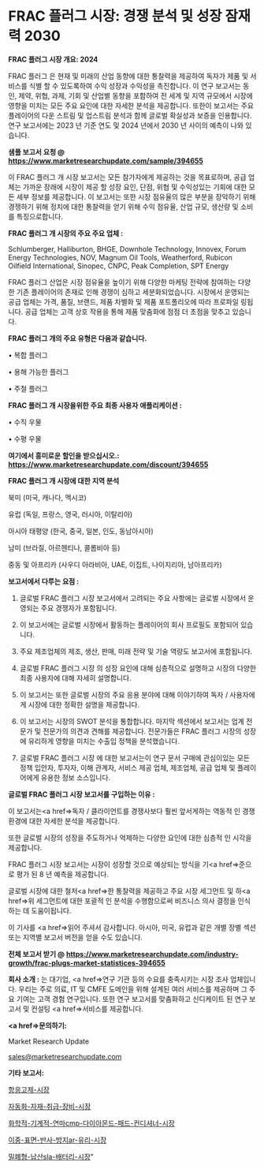 # FRAC 플러그 시장: 경쟁 분석 및 성장 잠재력 2030

<strong>FRAC 플러그 시장 개요: 2024</strong>

FRAC 플러그 은 현재 및 미래의 산업 동향에 대한 통찰력을 제공하여 독자가 제품 및 서비스를 식별 할 수 있도록하여 수익 성장과 수익성을 촉진합니다. 이 연구 보고서는 동인, 제약, 위협, 과제, 기회 및 산업별 동향을 포함하여 전 세계 및 지역 규모에서 시장에 영향을 미치는 모든 주요 요인에 대한 자세한 분석을 제공합니다. 또한이 보고서는 주요 플레이어의 다운 스트림 및 업스트림 분석과 함께 글로벌 확실성과 보증을 인용합니다. 연구 보고서에는 2023 년 기준 연도 및 2024 년에서 2030 년 사이의 예측이 나와 있습니다.



<strong>샘플 보고서 요청 @ <a href=https://www.marketresearchupdate.com/sample/394655>https://www.marketresearchupdate.com/sample/394655</a></strong>

이 FRAC 플러그 개 시장 보고서는 모든 참가자에게 제공하는 것을 목표로하며, 공급 업체는 가까운 장래에 시장이 제공 할 성장 요인, 단점, 위협 및 수익성있는 기회에 대한 모든 세부 정보를 제공합니다. 이 보고서는 또한 시장 점유율의 많은 부분을 장악하기 위해 경쟁하기 위해 정치에 대한 통찰력을 얻기 위해 수익 점유율, 산업 규모, 생산량 및 소비를 특징으로합니다.



<strong>FRAC 플러그 개 시장의 주요 주요 업체 :</strong>

Schlumberger, Halliburton, BHGE, Downhole Technology, Innovex, Forum Energy Technologies, NOV, Magnum Oil Tools, Weatherford, Rubicon Oilfield International, Sinopec, CNPC, Peak Completion, SPT Energy

FRAC 플러그 산업은 시장 점유율을 높이기 위해 다양한 마케팅 전략에 참여하는 다양한 기존 플레이어의 존재로 인해 경쟁이 심하고 세분화되었습니다. 시장에서 운영되는 공급 업체는 가격, 품질, 브랜드, 제품 차별화 및 제품 포트폴리오에 따라 프로파일 링됩니다. 공급 업체는 고객 상호 작용을 통해 제품 맞춤화에 점점 더 초점을 맞추고 있습니다.



<strong>FRAC 플러그 개의 주요 유형은 다음과 같습니다.</strong>

• 복합 플러그

• 용해 가능한 플러그

• 주철 플러그



<strong>FRAC 플러그 개 시장을위한 주요 최종 사용자 애플리케이션 :</strong>

• 수직 우물

• 수평 우물



<strong>여기에서 흥미로운 할인을 받으십시오.: <a href=https://www.marketresearchupdate.com/discount/394655>https://www.marketresearchupdate.com/discount/394655</a></strong>



<strong>FRAC 플러그 개 시장에 대한 지역 분석</strong>

북미 (미국, 캐나다, 멕시코)

유럽 (독일, 프랑스, 영국, 러시아, 이탈리아)

아시아 태평양 (한국, 중국, 일본, 인도, 동남아시아)

남미 (브라질, 아르헨티나, 콜롬비아 등)

중동 및 아프리카 (사우디 아라비아, UAE, 이집트, 나이지리아, 남아프리카)



<strong>보고서에서 다루는 요점 :</strong>

1. 글로벌 FRAC 플러그 시장 보고서에서 고려되는 주요 사항에는 글로벌 시장에서 운영되는 주요 경쟁자가 포함됩니다.

2. 이 보고서에는 글로벌 시장에서 활동하는 플레이어의 회사 프로필도 포함되어 있습니다.

3. 주요 제조업체의 제조, 생산, 판매, 미래 전략 및 기술 역량도 보고서에 포함됩니다.

4. 글로벌 FRAC 플러그 시장 의 성장 요인에 대해 심층적으로 설명하고 시장의 다양한 최종 사용자에 대해 자세히 설명합니다.

5. 이 보고서는 또한 글로벌 시장의 주요 응용 분야에 대해 이야기하여 독자 / 사용자에게 시장에 대한 정확한 설명을 제공합니다.

6. 이 보고서는 시장의 SWOT 분석을 통합합니다. 마지막 섹션에서 보고서는 업계 전문가 및 전문가의 의견과 견해를 제공합니다. 전문가들은 FRAC 플러그 시장의 성장에 유리하게 영향을 미치는 수출입 정책을 분석했습니다.

7. 글로벌 FRAC 플러그 시장 에 대한 보고서는이 연구 문서 구매에 관심이있는 모든 정책 입안자, 투자자, 이해 관계자, 서비스 제공 업체, 제조업체, 공급 업체 및 플레이어에게 유용한 정보 소스입니다.



<strong>글로벌 FRAC 플러그 시장 보고서를 구입하는 이유 :</strong>

이 보고서는<a href=>독자 / 클</a>라이언트를 경쟁사보다 훨씬 앞서게하는 역동적 인 경쟁 환경에 대한 자세한 분석을 제공합니다.

또한 글로벌 시장의 성장을 주도하거나 억제하는 다양한 요인에 대한 심층적 인 시각을 제공합니다.

FRAC 플러그 시장 보고서는 시장이 성장할 것으로 예상되는 방식을 기<a href=>준으로</a> 평가 된 8 년 예측을 제공합니다.

글로벌 시장에 대한 철저<a href=>한 통찰력</a>을 제공하고 주요 시장 세그먼트 및 하<a href=>위 세그</a>먼트에 대한 포괄적 인 분석을 수행함으로써 비즈니스 의사 결정을 인식하는 데 도움이됩니다.

이 기사를 <a href=>읽어 주</a>셔서 감사합니다. 아시아, 미국, 유럽과 같은 개별 장별 섹션 또는 지역별 보고서 버전을 얻을 수도 있습니다.



<strong>전체 보고서 받기 @ <a href=https://www.marketresearchupdate.com/industry-growth/frac-plugs-market-statistices-394655>https://www.marketresearchupdate.com/industry-growth/frac-plugs-market-statistices-394655</a></strong>



<strong>회사 소개 :</strong>
는 대기업, <a href=>연구 기</a>관 등의 수요를 충족시키는 시장 조사 업체입니다. 우리는 주로 의료, IT 및 CMFE 도메인을 위해 설계된 여러 서비스를 제공하며 그 주요 기여는 고객 경험 연구입니다. 또한 연구 보고서를 맞춤화하고 신디케이트 된 연구 보고서 및 컨설팅 <a href=>서비</a>스를 제공합니다.



<strong><a href=>문의하기:</a></strong>

Market Research Update

sales@marketresearchupdate.com



<strong>기타 보고서:</strong>

<a href=https://www.linkedin.com/pulse/항응고제-시장-진입-전략-및-위험-평가2029년-trend-tracking-tips-360-analysis/>항응고제-시장</a>

<a href=https://www.linkedin.com/pulse/자동화-자재-취급-장비-시장-현재-및-미래-성장-2029-survey-savvy-insights-360-analysis-tmlsf/>자동화-자재-취급-장비-시장</a>

<a href=https://www.linkedin.com/pulse/화학적-기계적-연마cmp-다이아몬드-패드-컨디셔너-시장-동향-및-성장-전망-isdailynews-xnl0f/>화학적-기계적-연마cmp-다이아몬드-패드-컨디셔너-시장</a>

<a href=https://www.linkedin.com/pulse/이중-표면-반사-방지ar-유리-시장-동향-및-성장-전망-consumer-connection-compendium-ana-eqgff/>이중-표면-반사-방지ar-유리-시장</a>

<a href=https://www.linkedin.com/pulse/밀폐형-납산sla-배터리-시장-동향-및-성장-전망-trendsetters-talk-360-analysis-4czvf/>밀폐형-납산sla-배터리-시장</a>"
